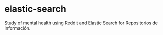 # elastic-search
Study of mental health using Reddit and Elastic Search for Repositorios de Información.
